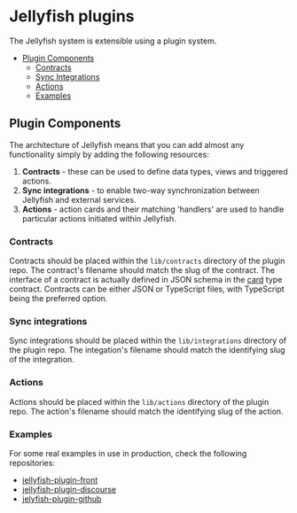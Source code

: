 # Jellyfish plugins

The Jellyfish system is extensible using a plugin system.

- [Plugin Components](#plugin-components)
  - [Contracts](#contracts)
  - [Sync Integrations](#sync-integrations)
  - [Actions](#actions)
  - [Examples](#examples)

## Plugin Components
The architecture of Jellyfish means that you can add almost any functionality simply by adding the following resources:

1. **Contracts** - these can be used to define data types, views and triggered actions.
2. **Sync integrations** - to enable two-way synchronization between Jellyfish and external services.
3. **Actions** - action cards and their matching 'handlers' are used to handle particular actions initiated within Jellyfish.

### Contracts
Contracts should be placed within the `lib/contracts` directory of the plugin repo. The contract's filename should match the slug of the contract.
The interface of a contract is actually defined in JSON schema in the [card](https://github.com/product-os/autumndb/blob/master/lib/contracts/card.ts) type contract.
Contracts can be either JSON or TypeScript files, with TypeScript being the preferred option.

### Sync integrations
Sync integrations should be placed within the `lib/integrations` directory of the plugin repo. The integation's filename should match the identifying slug of the integration.

### Actions
Actions should be placed within the `lib/actions` directory of the plugin repo. The action's filename should match the identifying slug of the action.

### Examples
For some real examples in use in production, check the following repositories:
- [jellyfish-plugin-front](https://github.com/product-os/jellyfish-plugin-front)
- [jellyfish-plugin-discourse](https://github.com/product-os/jellyfish-plugin-discourse)
- [jelyfish-plugin-github](https://github.com/product-os/jellyfish-plugin-github)
